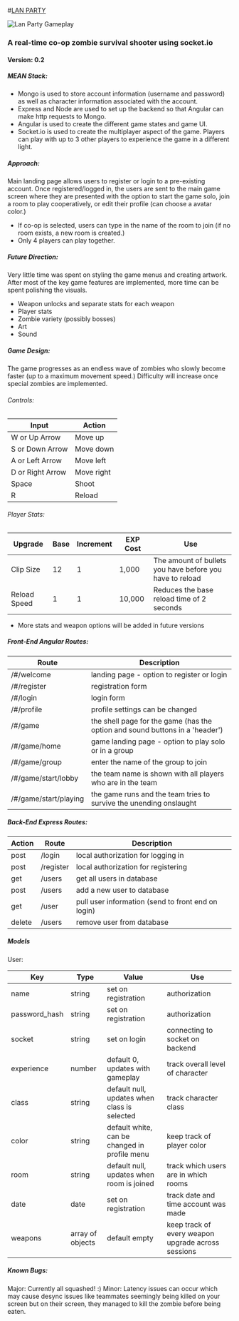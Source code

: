#[LAN PARTY](http://lan-party.herokuapp.com "Lan Party")

![Lan Party Gameplay](http://i.imgur.com/uPlbL2h.png)

### A real-time co-op zombie survival shooter using socket.io
#### Version: 0.2


##### MEAN Stack:
* Mongo is used to store account information (username and password) as well as character information associated with the account.
* Express and Node are used to set up the backend so that Angular can make http requests to Mongo.
* Angular is used to create the different game states and game UI.
* Socket.io is used to create the multiplayer aspect of the game. Players can play with up to 3 other players to experience the game in a different light.

##### Approach:
Main landing page allows users to register or login to a pre-existing account.
Once registered/logged in, the users are sent to the main game screen where they are presented with the option to start the game solo, join a room to play cooperatively, or edit their profile (can choose a avatar color.)
* If co-op is selected, users can type in the name of the room to join (if no room exists, a new room is created.) 
* Only 4 players can play together.

##### Future Direction:
Very little time was spent on styling the game menus and creating artwork. After most of the key game features are implemented, more time can be spent polishing the visuals.
* Weapon unlocks and separate stats for each weapon
* Player stats
* Zombie variety (possibly bosses)
* Art
* Sound

##### Game Design:
The game progresses as an endless wave of zombies who slowly become faster (up to a maximum movement speed.) Difficulty will increase once special zombies are implemented.

###### Controls:
Input | Action
--- | ---
W or Up Arrow | Move up
S or Down Arrow | Move down
A or Left Arrow | Move left
D or Right Arrow | Move right
Space | Shoot
R | Reload

###### Player Stats:
Upgrade | Base | Increment | EXP Cost | Use
--- | --- | --- | --- | ---
Clip Size | 12 | 1 | 1,000 | The amount of bullets you have before you have to reload
Reload Speed | 1 | 1 | 10,000 | Reduces the base reload time of 2 seconds
* More stats and weapon options will be added in future versions

##### Front-End Angular Routes:
Route | Description
--- | ---
/#/welcome | landing page - option to register or login
/#/register| registration form
/#/login   | login form
/#/profile | profile settings can be changed
/#/game    | the shell page for the game (has the option and sound buttons in a 'header')
/#/game/home    | game landing page - option to play solo or in a group
/#/game/group   | enter the name of the group to join
/#/game/start/lobby   | the team name is shown with all players who are in the team
/#/game/start/playing | the game runs and the team tries to survive the unending onslaught


##### Back-End Express Routes:
Action | Route | Description
--- | --- | ---
post | /login | local authorization for logging in
post | /register | local authorization for registering
get | /users | get all users in database
post | /users | add a new user to database
get | /user | pull user information (send to front end on login)
delete | /users | remove user from database

##### Models
User:

Key | Type | Value | Use
--- | --- | --- | ---
name | string | set on registration | authorization
password_hash | string | set on registration | authorization
socket | string | set on login | connecting to socket on backend
experience | number | default 0, updates with gameplay | track overall level of character
class | string | default null, updates when class is selected | track character class
color | string | default white, can be changed in profile menu | keep track of player color
room | string | default null, updates when room is joined | track which users are in which rooms
date | date | set on registration | track date and time account was made
weapons | array of objects | default empty | keep track of every weapon upgrade across sessions

##### Known Bugs:
Major: Currently all squashed! :)
Minor: Latency issues can occur which may cause desync issues like teammates seemingly being killed on your screen but on their screen, they managed to kill the zombie before being eaten.